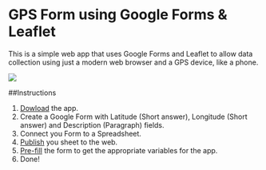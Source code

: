 # GPS Form using Google Forms & Leaflet

This is a simple web app that uses Google Forms and Leaflet to allow data collection using just a modern web browser and a GPS device, like a phone.

![](https://raw.githubusercontent.com/aogdp/gpsform/gh-pages/gpsform.png)

##Instructions

1. [Dowload](https://github.com/aogdp/gpsform/archive/gh-pages.zip) the app.
2. Create a Google Form with Latitude (Short answer), Longitude (Short answer) and Description (Paragraph) fields.
3. Connect you Form to a Spreadsheet.
4. [Publish](https://support.google.com/docs/answer/37579?hl=en) you sheet to the web.
5. [Pre-fill](https://support.google.com/docs/answer/160000?hl=en) the form to get the appropriate variables for the app.
6. Done!
